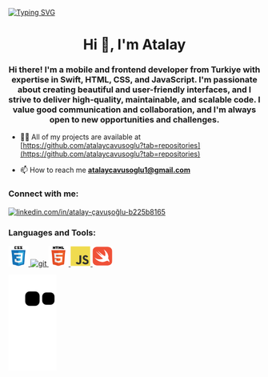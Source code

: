 <a href="https://git.io/typing-svg"><img src="https://readme-typing-svg.herokuapp.com?font=Fira+Code&weight=900&size=23&pause=1000&color=F71145&width=435&lines=Welcome+to+my+GitHub+Profile" alt="Typing SVG" /></a>

<h1 align="center">Hi 👋, I'm Atalay</h1>
<h3 align="center">Hi there! I'm a mobile and frontend developer from Turkiye with expertise in Swift, HTML, CSS, and JavaScript. I'm passionate about creating beautiful and user-friendly interfaces, and I strive to deliver high-quality, maintainable, and scalable code. I value good communication and collaboration, and I'm always open to new opportunities and challenges.</h3>

- 👨‍💻 All of my projects are available at [https://github.com/atalaycavusoglu?tab=repositories](https://github.com/atalaycavusoglu?tab=repositories)

- 📫 How to reach me **atalaycavusoglu1@gmail.com**

<h3 align="left">Connect with me:</h3>
<p align="left">
<a href="https://linkedin.com/in/linkedin.com/in/atalay-çavuşoğlu-b225b8165" target="blank"><img align="center" src="https://raw.githubusercontent.com/rahuldkjain/github-profile-readme-generator/master/src/images/icons/Social/linked-in-alt.svg" alt="linkedin.com/in/atalay-çavuşoğlu-b225b8165" height="30" width="40" /></a>
</p>

<h3 align="left">Languages and Tools:</h3>
<p align="left"> <a href="https://www.w3schools.com/css/" target="_blank" rel="noreferrer"> <img src="https://raw.githubusercontent.com/devicons/devicon/master/icons/css3/css3-original-wordmark.svg" alt="css3" width="40" height="40"/> </a> <a href="https://git-scm.com/" target="_blank" rel="noreferrer"> <img src="https://www.vectorlogo.zone/logos/git-scm/git-scm-icon.svg" alt="git" width="40" height="40"/> </a> <a href="https://www.w3.org/html/" target="_blank" rel="noreferrer"> <img src="https://raw.githubusercontent.com/devicons/devicon/master/icons/html5/html5-original-wordmark.svg" alt="html5" width="40" height="40"/> </a> <a href="https://developer.mozilla.org/en-US/docs/Web/JavaScript" target="_blank" rel="noreferrer"> <img src="https://raw.githubusercontent.com/devicons/devicon/master/icons/javascript/javascript-original.svg" alt="javascript" width="40" height="40"/> </a> <a href="https://developer.apple.com/swift/" target="_blank" rel="noreferrer"> <img src="https://raw.githubusercontent.com/devicons/devicon/master/icons/swift/swift-original.svg" alt="swift" width="40" height="40"/> </a> </p>

![snake gif](https://github.com/atalaycavusoglu/atalaycavusoglu/blob/output/github-contribution-grid-snake.svg)


